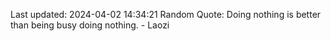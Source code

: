 Last updated: 2024-04-02 14:34:21
Random Quote: Doing nothing is better than being busy doing nothing. - Laozi